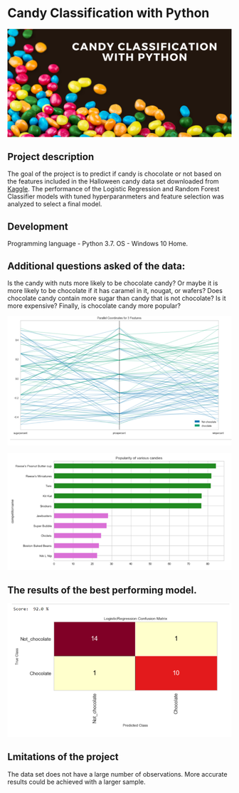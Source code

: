 # Candy Classification with Python
![candy](https://github.com/natacasey/Candy_Classification_with_Python/blob/master/_assets/candy.png)

## Project description
The goal of the project is to predict if candy is chocolate or not based on the features included in the Halloween candy data set downloaded from [Kaggle](https://www.kaggle.com/fivethirtyeight/the-ultimate-halloween-candy-power-ranking). 
The performance of the Logistic Regression and Random Forest Classifier models with tuned hyperparanmeters and feature selection was analyzed to select a final model.

## Development

Programming language - Python 3.7. OS - Windows 10 Home.

## Additional questions asked of the data:
Is the candy with nuts more likely to be chocolate candy? Or maybe it is more likely to be chocolate if it has caramel in it, nougat, or wafers?
Does chocolate candy contain more sugar than candy that is not chocolate? Is it more expensive? Finally, is chocolate candy more popular?

![coordinates](https://github.com/natacasey/Candy_Classification_with_Python/blob/master/_assets/parallel_coordinates.PNG)

![bar](https://github.com/natacasey/Candy_Classification_with_Python/blob/master/_assets/popularity.PNG)

## The results of the best performing model. 

![confusion matrix](https://github.com/natacasey/Candy_Classification_with_Python/blob/master/_assets/confusion%20matrix.PNG)

## Lmitations of the project
The data set does not have a large number of observations. More accurate results could be achieved with a larger sample.



